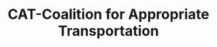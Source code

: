 ---
title: "CAT-Coalition for Appropriate Transportation"
url: /bethlehem/cat-coalition-for-appropriate-transportation/
shop: bicycle
---